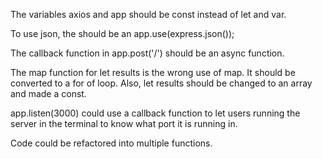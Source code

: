The variables axios and app should be const instead of let and var.

To use json, the should be an app.use(express.json());

The callback function in app.post('/') should be an async function.

The map function for let results is the wrong use of map. It should be converted to a for of loop. Also, let results should be changed to an array and made a const.

app.listen(3000) could use a callback function to let users running the server in the terminal to know what port it is running in.

Code could be refactored into multiple functions.